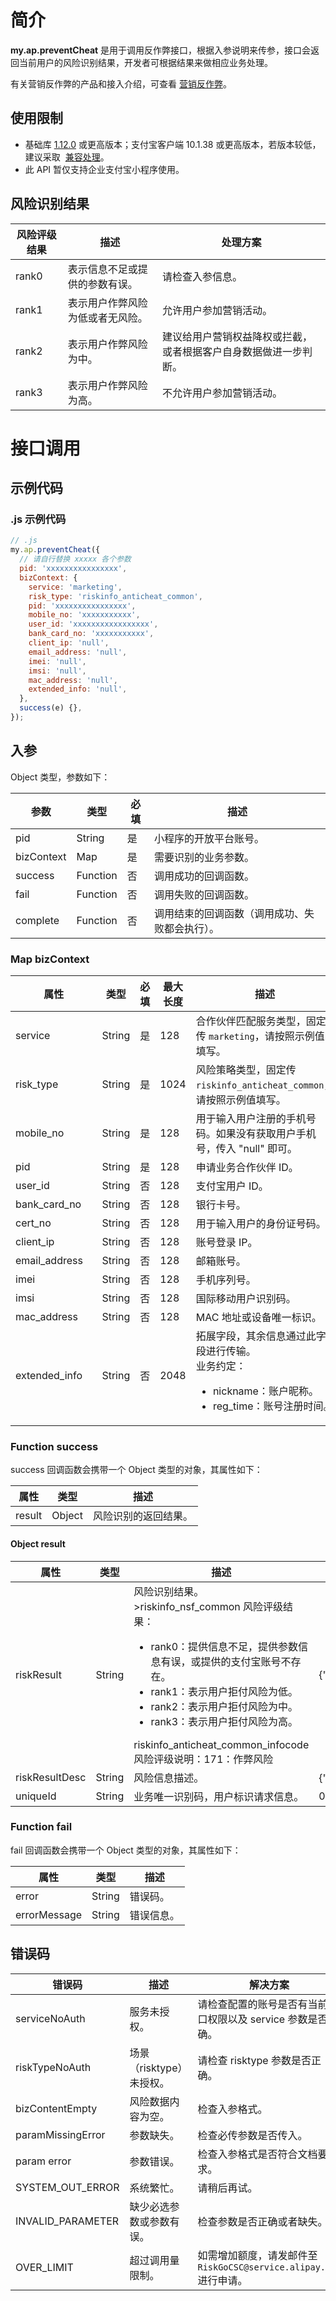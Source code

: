 # 简介

**my.ap.preventCheat** 是用于调用反作弊接口，根据入参说明来传参，接口会返回当前用户的风险识别结果，开发者可根据结果来做相应业务处理。

有关营销反作弊的产品和接入介绍，可查看 [营销反作弊](https://opendocs.alipay.com/mini/introduce/antimarketcheat)。

## 使用限制

- 基础库 [1.12.0](https://opendocs.alipay.com/mini/framework/lib) 或更高版本；支付宝客户端 10.1.38 或更高版本，若版本较低，建议采取  [兼容处理](https://opendocs.alipay.com/mini/framework/compatibility)。
- 此 API 暂仅支持企业支付宝小程序使用。

## 风险识别结果

| **风险评级结果** | **描述** | **处理方案** |
| --- | --- | --- |
| rank0 | 表示信息不足或提供的参数有误。 | 请检查入参信息。 |
| rank1 | 表示用户作弊风险为低或者无风险。 | 允许用户参加营销活动。 |
| rank2 | 表示用户作弊风险为中。 | 建议给用户营销权益降权或拦截，或者根据客户自身数据做进一步判断。 |
| rank3 | 表示用户作弊风险为高。 | 不允许用户参加营销活动。 |

# 接口调用

## 示例代码

### .js 示例代码

```javascript
// .js
my.ap.preventCheat({
  // 请自行替换 xxxxx 各个参数
  pid: 'xxxxxxxxxxxxxxxx',
  bizContext: {
    service: 'marketing',
    risk_type: 'riskinfo_anticheat_common',
    pid: 'xxxxxxxxxxxxxxxx',
    mobile_no: 'xxxxxxxxxxx',
    user_id: 'xxxxxxxxxxxxxxxxx',
    bank_card_no: 'xxxxxxxxxxx',
    client_ip: 'null',
    email_address: 'null',
    imei: 'null',
    imsi: 'null',
    mac_address: 'null',
    extended_info: 'null',
  },
  success(e) {},
});
```

## 入参

Object 类型，参数如下：

| **参数** | **类型** | **必填** | **描述** |
| --- | --- | --- | --- |
| pid | String | 是 | 小程序的开放平台账号。 |
| bizContext | Map | 是 | 需要识别的业务参数。 |
| success | Function | 否 | 调用成功的回调函数。 |
| fail | Function | 否 | 调用失败的回调函数。 |
| complete | Function | 否 | 调用结束的回调函数（调用成功、失败都会执行）。 |

### Map bizContext

| **属性** | **类型** | **必填** | **最大长度** | **描述** | **示例值** |
| --- | --- | --- | --- | --- | --- |
| service | String | 是 | 128 | 合作伙伴匹配服务类型，固定传 `marketing`，请按照示例值填写。 | 固定传 marketing |
| risk_type | String | 是 | 1024 | 风险策略类型，固定传 `riskinfo_anticheat_common`，请按照示例值填写。 | 固定传 riskinfo_anticheat_common |
| mobile_no | String | 是 | 128 | 用于输入用户注册的手机号码。如果没有获取用户手机号，传入 "null" 即可。 | 13810935692 |
| pid | String | 是 | 128 | 申请业务合作伙伴 ID。 | 20881111222222 |
| user_id | String | 否 | 128 | 支付宝用户 ID。 | 20881111222233 |
| bank_card_no     | String | 否 | 128 | 银行卡号。 | 62223456765456 |
| cert_no | String | 否 | 128 | 用于输入用户的身份证号码。 | 230109199911110921 |
| client_ip | String | 否 | 128 | 账号登录 IP。 | 192.168.0.1 |
| email_address | String | 否 | 128 | 邮箱账号。 | `zhifubao@163.com` |
| imei | String | 否 | 128 | 手机序列号。 | 865736031418584 |
| imsi | String | 否 | 128 | 国际移动用户识别码。 | 460001234567890 |
| mac_address | String | 否 | 128 | MAC 地址或设备唯一标识。 | 42.118.71.72 |
| extended_info | String | 否 | 2048 | 拓展字段，其余信息通过此字段进行传输。<br />业务约定：<ul><li> nickname：账户昵称。</li><li>reg_time：账号注册时间。</li></ul> | "extended_info": { " nickname": "小蚂蚁"," reg_time": "2018-10-01 00:00:09" } |

### Function success

success 回调函数会携带一个 Object 类型的对象，其属性如下：

| **属性** | **类型** | **描述**             |
| -------- | -------- | -------------------- |
| result   | Object   | 风险识别的返回结果。 |

#### Object result

| **属性** | **类型** | **描述** | **示例值** |
| --- | --- | --- | --- |
| riskResult | String | 风险识别结果。<br />>riskinfo_nsf_common 风险评级结果：<ul><li>rank0：提供信息不足，提供参数信息有误，或提供的支付宝账号不存在。</li><li>rank1：表示用户拒付风险为低。</li><li>rank2：表示用户拒付风险为中。</li><li>rank3：表示用户拒付风险为高。</li></ul>riskinfo_anticheat_common_infocode 风险评级说明：171：作弊风险 | {\"riskinfo_anticheat_common\":\"rank3\",\"riskinfo_anticheat_common_infocode\":\"171\"} |
| riskResultDesc | String | 风险信息描述。 | {\"rank0\":\"等级 0\"} |
| uniqueId   | String | 业务唯一识别码，用户标识请求信息。 | 0b92uueie87636222 |

### Function fail

fail 回调函数会携带一个 Object 类型的对象，其属性如下：

| **属性**     | **类型** | **描述**   |
| ------------ | -------- | ---------- |
| error        | String   | 错误码。   |
| errorMessage | String   | 错误信息。 |

## 错误码

| **错误码** | **描述** | **解决方案** |
| --- | --- | --- |
| serviceNoAuth | 服务未授权。 | 请检查配置的账号是否有当前接口权限以及 service 参数是否正确。 |
| riskTypeNoAuth | 场景（risktype）未授权。 | 请检查 risktype 参数是否正确。 |
| bizContentEmpty | 风险数据内容为空。 | 检查入参格式。 |
| paramMissingError | 参数缺失。 | 检查必传参数是否传入。 |
| param error | 参数错误。 | 检查入参格式是否符合文档要求。 |
| SYSTEM_OUT_ERROR | 系统繁忙。 | 请稍后再试。 |
| INVALID_PARAMETER | 缺少必选参数或参数有误。 | 检查参数是否正确或者缺失。 |
| OVER_LIMIT | 超过调用量限制。 | 如需增加额度，请发邮件至 `RiskGoCSC@service.alipay.com` 进行申请。 |
